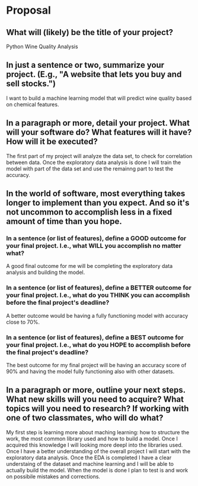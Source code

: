 # Proposal

## What will (likely) be the title of your project?
Python Wine Quality Analysis 

## In just a sentence or two, summarize your project. (E.g., "A website that lets you buy and sell stocks.")
I want to build a machine learning model that will predict wine quality based on chemical features.

## In a paragraph or more, detail your project. What will your software do? What features will it have? How will it be executed?
The first part of my project will analyze the data set, to check for correlation between data. Once the exploratory 
data analysis is done I will train the model with part of the data set and use the remainng part to test the accuracy.

## In the world of software, most everything takes longer to implement than you expect. And so it's not uncommon to accomplish less in a fixed amount of time than you hope.

### In a sentence (or list of features), define a GOOD outcome for your final project. I.e., what WILL you accomplish no matter what?
A good final outcome for me will be completing the exploratory data analysis and building the model. 

### In a sentence (or list of features), define a BETTER outcome for your final project. I.e., what do you THINK you can accomplish before the final project's deadline?
A better outcome would be having a fully functioning model with accuracy close to 70%.
### In a sentence (or list of features), define a BEST outcome for your final project. I.e., what do you HOPE to accomplish before the final project's deadline?
The best outcome for my final project will be having an accuracy score of 90% and having the model fully functioning also with other datasets.

## In a paragraph or more, outline your next steps. What new skills will you need to acquire? What topics will you need to research? If working with one of two classmates, who will do what?
My first step is learning more about maching learning: how to structure the work, the most common library used and how to build a model. Once I acquired this knowledge I will looking more deepl into the libraries used. Once I have a better understanding of the overall project I will start with the exploratory data analysis. Once the EDA is completed I have a clear understaing of the dataset and machine learning and I will be able to actually build the model. When the model is done I plan to test is and work on possibile mistakes and corrections. 

